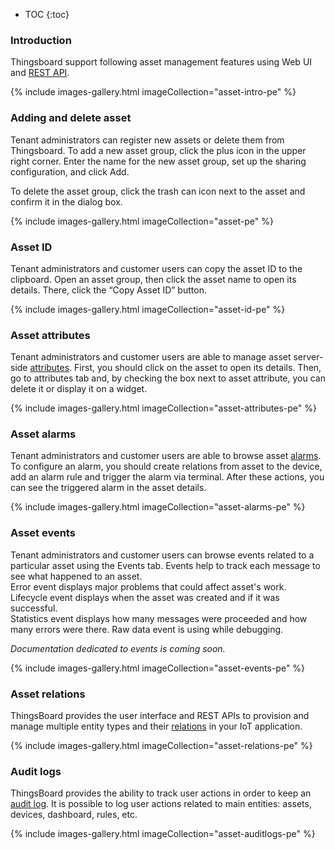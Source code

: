 * TOC
{:toc}

### Introduction

Thingsboard support following asset management features using Web UI and [REST API](/docs/{{docsPrefix}}reference/rest-api/).

{% include images-gallery.html imageCollection="asset-intro-pe" %}

### Adding and delete asset

Tenant administrators can register new assets or delete them from Thingsboard.
To add a new asset group, click the plus icon in the upper right corner.
Enter the name for the new asset group, set up the sharing configuration, and click Add.

To delete the asset group, click the trash can icon next to the asset and confirm it in the dialog box.

{% include images-gallery.html imageCollection="asset-pe" %}

### Asset ID

Tenant administrators and customer users can copy the asset ID to the clipboard.
Open an asset group, then click the asset name to open its details. There, click the “Copy Asset ID” button.

{% include images-gallery.html imageCollection="asset-id-pe" %}

### Asset attributes

Tenant administrators and customer users are able to manage asset server-side [attributes](/docs/{{docsPrefix}}user-guide/attributes/).
First, you should click on the asset to open its details. Then, go to attributes tab and, by checking the box next to asset attribute, you can delete it or display it on a widget.

{% include images-gallery.html imageCollection="asset-attributes-pe" %}

### Asset alarms

Tenant administrators and customer users are able to browse asset [alarms](/docs/{{docsPrefix}}user-guide/alarms/).
To configure an alarm, you should create relations from asset to the device, add an alarm rule and trigger the alarm via terminal.
After these actions, you can see the triggered alarm in the asset details.

{% include images-gallery.html imageCollection="asset-alarms-pe" %}

### Asset events

Tenant administrators and customer users can browse events related to a particular asset using the Events tab. Events help to track each message to see what happened to an asset.  
Error event displays major problems that could affect asset's work.  
Lifecycle event displays when the asset was created and if it was successful.  
Statistics event displays how many messages were proceeded and how many errors were there.
Raw data event is using while debugging.

_Documentation dedicated to events is coming soon._

{% include images-gallery.html imageCollection="asset-events-pe" %}

### Asset relations

ThingsBoard provides the user interface and REST APIs to provision and manage multiple entity types and their [relations](/docs/{{docsPrefix}}user-guide/entities-and-relations/) in your IoT application.

{% include images-gallery.html imageCollection="asset-relations-pe" %}

### Audit logs

ThingsBoard provides the ability to track user actions in order to keep an [audit log](/docs/{{docsPrefix}}user-guide/audit-log/).
It is possible to log user actions related to main entities: assets, devices, dashboard, rules, etc.

{% include images-gallery.html imageCollection="asset-auditlogs-pe" %}
